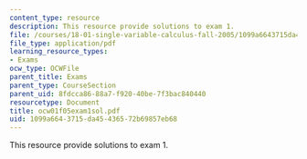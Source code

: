 ```yaml
---
content_type: resource
description: This resource provide solutions to exam 1.
file: /courses/18-01-single-variable-calculus-fall-2005/1099a6643715da45436572b69857eb68_ocw01f05exam1sol.pdf
file_type: application/pdf
learning_resource_types:
- Exams
ocw_type: OCWFile
parent_title: Exams
parent_type: CourseSection
parent_uid: 8fdcca86-88a7-f920-40be-7f3bac840440
resourcetype: Document
title: ocw01f05exam1sol.pdf
uid: 1099a664-3715-da45-4365-72b69857eb68
---
```

This resource provide solutions to exam 1.

